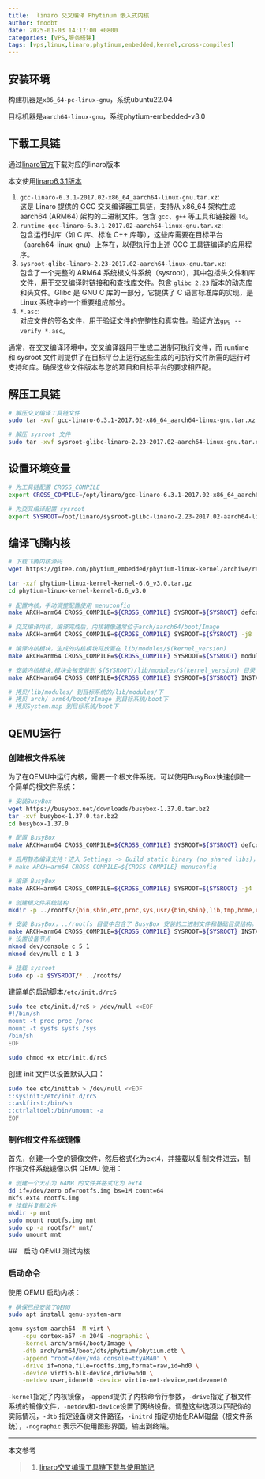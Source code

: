 ```yaml
---
title:  linaro 交叉编译 Phytinum 嵌入式内核
author: fnoobt
date: 2025-01-03 14:17:00 +0800
categories: [VPS,服务搭建]
tags: [vps,linux,linaro,phytinum,embedded,kernel,cross-compiles]
---
```


## 安装环境
构建机器是`x86_64-pc-linux-gnu`，系统ubuntu22.04

目标机器是`aarch64-linux-gnu`，系统phytium-embedded-v3.0

## 下载工具链
通过[linaro官方](https://releases.linaro.org/components/toolchain/binaries/)下载对应的linaro版本

本文使用[linaro6.3.1版本](https://releases.linaro.org/components/toolchain/binaries/6.3-2017.02/aarch64-linux-gnu/)

1. `gcc-linaro-6.3.1-2017.02-x86_64_aarch64-linux-gnu.tar.xz`:  
这是 Linaro 提供的 GCC 交叉编译器工具链，支持从 x86_64 架构生成 aarch64 (ARM64) 架构的二进制文件。包含 `gcc`、`g++` 等工具和链接器 `ld`。
2. `runtime-gcc-linaro-6.3.1-2017.02-aarch64-linux-gnu.tar.xz`:  
包含运行时库（如 C 库、标准 C++ 库等），这些库需要在目标平台（aarch64-linux-gnu）上存在，以便执行由上述 GCC 工具链编译的应用程序。
3. `sysroot-glibc-linaro-2.23-2017.02-aarch64-linux-gnu.tar.xz`:  
包含了一个完整的 ARM64 系统根文件系统（sysroot），其中包括头文件和库文件，用于交叉编译时链接和和查找库文件。包含 `glibc 2.23` 版本的动态库和头文件。Glibc 是 GNU C 库的一部分，它提供了 C 语言标准库的实现，是 Linux 系统中的一个重要组成部分。
4. `*.asc`:  
对应文件的签名文件，用于验证文件的完整性和真实性。验证方法`gpg --verify *.asc`。

通常，在交叉编译环境中，交叉编译器用于生成二进制可执行文件，而 runtime 和 sysroot 文件则提供了在目标平台上运行这些生成的可执行文件所需的运行时支持和库。确保这些文件版本与您的项目和目标平台的要求相匹配。

## 解压工具链
```bash
# 解压交叉编译工具链文件
sudo tar -xvf gcc-linaro-6.3.1-2017.02-x86_64_aarch64-linux-gnu.tar.xz -C /opt/linaro

# 解压 sysroot 文件
sudo tar -xvf sysroot-glibc-linaro-2.23-2017.02-aarch64-linux-gnu.tar.xz -C /opt/linaro
```

## 设置环境变量
```bash
# 为工具链配置 CROSS_COMPILE
export CROSS_COMPILE=/opt/linaro/gcc-linaro-6.3.1-2017.02-x86_64_aarch64-linux-gnu/bin/aarch64-linux-gnu-

# 为交叉编译配置 sysroot
export SYSROOT=/opt/linaro/sysroot-glibc-linaro-2.23-2017.02-aarch64-linux-gnu
```

## 编译飞腾内核
```bash
# 下载飞腾内核源码
wget https://gitee.com/phytium_embedded/phytium-linux-kernel/archive/refs/tags/kernel-6.6_v3.0.tar.gz

tar -xzf phytium-linux-kernel-kernel-6.6_v3.0.tar.gz
cd phytium-linux-kernel-kernel-6.6_v3.0
 
# 配置内核，手动调整配置使用 menuconfig
make ARCH=arm64 CROSS_COMPILE=${CROSS_COMPILE} SYSROOT=${SYSROOT} defconfig

# 交叉编译内核，编译完成后，内核镜像通常位于arch/aarch64/boot/Image
make ARCH=arm64 CROSS_COMPILE=${CROSS_COMPILE} SYSROOT=${SYSROOT} -j8

# 编译内核模块，生成的内核模块将放置在 lib/modules/$(kernel_version)
make ARCH=arm64 CROSS_COMPILE=${CROSS_COMPILE} SYSROOT=${SYSROOT} modules

# 安装内核模块,模块会被安装到 ${SYSROOT}/lib/modules/$(kernel_version) 目录
make ARCH=arm64 CROSS_COMPILE=${CROSS_COMPILE} SYSROOT=${SYSROOT} INSTALL_MOD_PATH=${SYSROOT} modules_install

# 拷贝/lib/modules/ 到目标系统的/lib/modules/下
# 拷贝 arch/ arm64/boot/zImage 到目标系统/boot下
# 拷贝System.map 到目标系统/boot下
```

## QEMU运行
### 创建根文件系统
为了在QEMU中运行内核，需要一个根文件系统。可以使用BusyBox快速创建一个简单的根文件系统：
```bash
# 安装BusyBox
wget https://busybox.net/downloads/busybox-1.37.0.tar.bz2
tar -xvf busybox-1.37.0.tar.bz2
cd busybox-1.37.0

# 配置 BusyBox
make ARCH=arm64 CROSS_COMPILE=${CROSS_COMPILE} SYSROOT=${SYSROOT} defconfig

# 启用静态编译支持：进入 Settings -> Build static binary (no shared libs)，按空格选择后保存退出。
# make ARCH=arm64 CROSS_COMPILE=${CROSS_COMPILE} menuconfig

# 编译 BusyBox
make ARCH=arm64 CROSS_COMPILE=${CROSS_COMPILE} SYSROOT=${SYSROOT} -j4

# 创建根文件系统结构
mkdir -p ../rootfs/{bin,sbin,etc,proc,sys,usr/{bin,sbin},lib,tmp,home,root,mnt,dev}

# 安装 BusyBox，../rootfs 目录中包含了 BusyBox 安装的二进制文件和基础目录结构。
make ARCH=arm64 CROSS_COMPILE=${CROSS_COMPILE} SYSROOT=${SYSROOT} INSTALL_MOD_PATH=${SYSROOT} CONFIG_PREFIX=../rootfs install
# 设置设备节点
mknod dev/console c 5 1
mknod dev/null c 1 3

# 挂载 sysroot
sudo cp -a $SYSROOT/* ../rootfs/
```

建简单的启动脚本`/etc/init.d/rcS`
```bash
sudo tee etc/init.d/rcS > /dev/null <<EOF
#!/bin/sh
mount -t proc proc /proc
mount -t sysfs sysfs /sys
/bin/sh
EOF

sudo chmod +x etc/init.d/rcS
```

创建 init 文件以设置默认入口：
```bash
sudo tee etc/inittab > /dev/null <<EOF
::sysinit:/etc/init.d/rcS
::askfirst:/bin/sh
::ctrlaltdel:/bin/umount -a
EOF
```

### 制作根文件系统镜像
首先，创建一个空的镜像文件，然后格式化为ext4，并挂载以复制文件进去，制作根文件系统镜像以供 QEMU 使用：
```bash
# 创建一个大小为 64MB 的文件并格式化为 ext4
dd if=/dev/zero of=rootfs.img bs=1M count=64
mkfs.ext4 rootfs.img
# 挂载并复制文件
mkdir -p mnt
sudo mount rootfs.img mnt
sudo cp -a rootfs/* mnt/
sudo umount mnt
```

##　启动 QEMU 测试内核
### 启动命令
使用 QEMU 启动内核：
```bash
# 确保已经安装了QEMU
sudo apt install qemu-system-arm

qemu-system-aarch64 -M virt \
    -cpu cortex-a57 -m 2048 -nographic \
    -kernel arch/arm64/boot/Image \
    -dtb arch/arm64/boot/dts/phytium/phytium.dtb \
    -append "root=/dev/vda console=ttyAMA0" \
    -drive if=none,file=rootfs.img,format=raw,id=hd0 \
    -device virtio-blk-device,drive=hd0 \
    -netdev user,id=net0 -device virtio-net-device,netdev=net0
```

`-kernel`指定了内核镜像，`-append`提供了内核命令行参数，`-drive`指定了根文件系统的镜像文件，`-netdev`和`-device`设置了网络设备。调整这些选项以匹配你的实际情况，`-dtb` 指定设备树文件路径，`-initrd` 指定初始化RAM磁盘（根文件系统），`-nographic` 表示不使用图形界面，输出到终端。

****

本文参考

> 1. [linaro交叉编译工具链下载与使用笔记](https://blog.csdn.net/yjkhtddx/article/details/134676016)